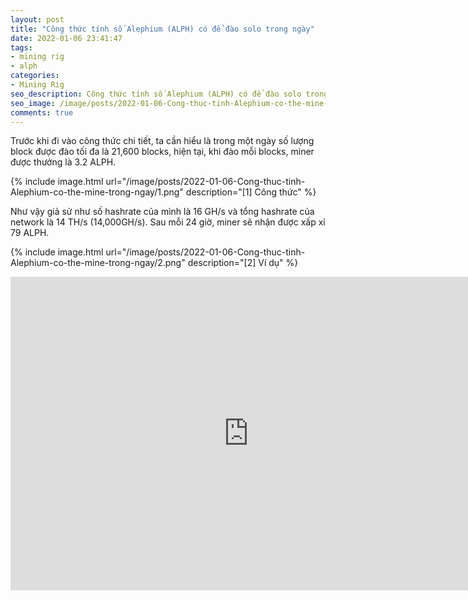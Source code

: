 ```yaml
---
layout: post
title: "Công thức tính số Alephium (ALPH) có để đào solo trong ngày"
date: 2022-01-06 23:41:47
tags:
- mining rig
- alph
categories:
- Mining Rig
seo_description: Công thức tính số Alephium (ALPH) có để đào solo trong ngày
seo_image: /image/posts/2022-01-06-Cong-thuc-tinh-Alephium-co-the-mine-trong-ngay/1.png
comments: true
---
```


Trước khi đi vào công thức chi tiết, ta cần hiểu là trong một ngày số lượng block được đào tối đa là  21,600 blocks, hiện tại, khi đào mỗi blocks, miner được thưởng là 3.2 ALPH.


{% include image.html url="/image/posts/2022-01-06-Cong-thuc-tinh-Alephium-co-the-mine-trong-ngay/1.png" description="[1] Công thức" %}

Như vậy giả sử như số hashrate của mình là 16 GH/s và tổng hashrate của network là 14 TH/s (14,000GH/s).  Sau mỗi 24 giờ, miner sẽ nhận được xấp xỉ 79 ALPH.

{% include image.html url="/image/posts/2022-01-06-Cong-thuc-tinh-Alephium-co-the-mine-trong-ngay/2.png" description="[2] Ví dụ" %}


<p align="center">
    <iframe src="https://jscalc.io/embed/jPR7w3pWTHqa1FoG?autofocus=1" width="760" height="500" frameborder="0" marginheight="0" marginwidth="0" style="border: 1px solid rgba(0,0,0,0.12)"></iframe>
</p>
